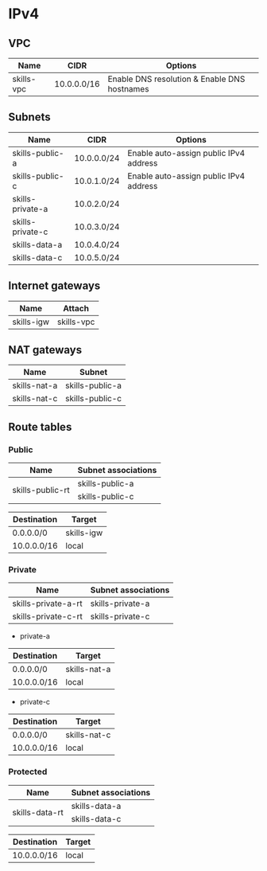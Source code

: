 # IPv4
## VPC
|Name|CIDR|Options|
|---|---|---|
|skills-vpc|10.0.0.0/16|Enable DNS resolution & Enable DNS hostnames|

## Subnets
|Name|CIDR|Options|
|---|---|---|
|skills-public-a|10.0.0.0/24|Enable auto-assign public IPv4 address|
|skills-public-c|10.0.1.0/24|Enable auto-assign public IPv4 address|
|skills-private-a|10.0.2.0/24||
|skills-private-c|10.0.3.0/24||
|skills-data-a|10.0.4.0/24||
|skills-data-c|10.0.5.0/24||

## Internet gateways
|Name|Attach|
|---|---|
|skills-igw|skills-vpc|

## NAT gateways
|Name|Subnet|
|---|---|
|skills-nat-a|skills-public-a|
|skills-nat-c|skills-public-c|

## Route tables
### Public
<table>
    <thead>
        <tr>
            <th>Name</th>
            <th>Subnet associations</th>
        </tr>
    </thead>
    <tbody>
        <tr>
            <td rowspan="2" style="vertical-align : middle;text-align:center;">skills-public-rt</td>
            <td>skills-public-a</td>
        </tr>
        <tr>
            <td>skills-public-c</td>
        </tr>
    </tbody>
</table>

|Destination|Target|
|---|---|
|0.0.0.0/0|skills-igw|
|10.0.0.0/16|local|

### Private
|Name|Subnet associations|
|---|---|
|skills-private-a-rt|skills-private-a|
|skills-private-c-rt|skills-private-c|

- private-a

|Destination|Target|
|---|---|
|0.0.0.0/0|skills-nat-a|
|10.0.0.0/16|local|

- private-c

|Destination|Target|
|---|---|
|0.0.0.0/0|skills-nat-c|
|10.0.0.0/16|local|

### Protected
<table>
    <thead>
        <tr>
            <th>Name</th>
            <th>Subnet associations</th>
        </tr>
    </thead>
    <tbody>
        <tr>
            <td rowspan="2" style="vertical-align : middle;text-align:center;">skills-data-rt</td>
            <td>skills-data-a</td>
        </tr>
        <tr>
            <td>skills-data-c</td>
        </tr>
    </tbody>
</table>

|Destination|Target|
|---|---|
|10.0.0.0/16|local|
